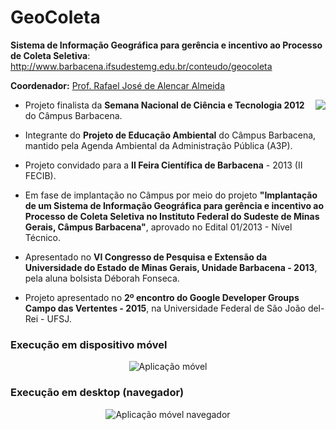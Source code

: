 # GeoColeta

__Sistema de Informação Geográfica para gerência e incentivo ao Processo de Coleta Seletiva__: http://www.barbacena.ifsudestemg.edu.br/conteudo/geocoleta

__Coordenador:__ <a href="http://lattes.cnpq.br/3995585094514614" target="_blank">Prof. Rafael José de Alencar Almeida</a>

<img align="right" src="https://raw.github.com/rafjaa/GeoColeta/master/samples/territorios_informacionais.jpg" />

- Projeto finalista da __Semana Nacional de Ciência e Tecnologia 2012__ do Câmpus Barbacena.

- Integrante do __Projeto de Educação Ambiental__ do Câmpus Barbacena, mantido pela Agenda Ambiental da Administração Pública (A3P).

- Projeto convidado para a __II Feira Científica de Barbacena__ - 2013 (II FECIB).

- Em fase de implantação no Câmpus por meio do projeto __"Implantação de um Sistema de Informação Geográfica para gerência e incentivo ao Processo de Coleta Seletiva no Instituto Federal do Sudeste de Minas Gerais, Câmpus Barbacena"__, aprovado no Edital 01/2013 - Nível Técnico.

- Apresentado no __VI Congresso de Pesquisa e Extensão da Universidade do Estado de Minas Gerais, Unidade Barbacena - 2013__, pela aluna bolsista Déborah Fonseca.

- Projeto apresentado no __2º encontro do Google Developer Groups Campo das Vertentes - 2015__, na Universidade Federal de São João del-Rei - UFSJ.

### Execução em dispositivo móvel

<p align="center">
  <img src="https://raw.github.com/rafjaa/GeoColeta/master/samples/tela-1.jpg" alt="Aplicação móvel" />
</p>

### Execução em desktop (navegador)

<p align="center">
  <img src="https://raw.github.com/rafjaa/GeoColeta/master/samples/geocoleta011.png" alt="Aplicação móvel navegador" />
</p>

